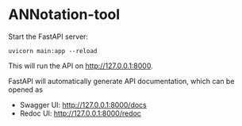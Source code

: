 # ANNotation-tool
Start the FastAPI server:
```
uvicorn main:app --reload
```
This will run the API on <http://127.0.0.1:8000>.

FastAPI will automatically generate API documentation, which can be opened as 
* Swagger UI: <http://127.0.0.1:8000/docs>
* Redoc UI: <http://127.0.0.1:8000/redoc>